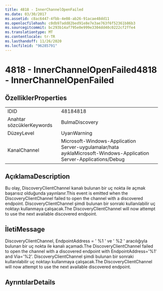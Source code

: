 ```yaml
---
title: 4818 - InnerChannelOpenFailed
ms.date: 03/30/2017
ms.assetid: c8ac6447-4fbb-4e08-ab26-91acae48dd11
ms.openlocfilehash: c0db97add82bed91e8e7e3ae763f6f52361b86b3
ms.sourcegitcommit: bc293b14af795e0e999e3304dd40c0222cf2ffe4
ms.translationtype: MT
ms.contentlocale: tr-TR
ms.lasthandoff: 11/26/2020
ms.locfileid: "96285791"
---
```

# <a name="4818---innerchannelopenfailed"></a><span data-ttu-id="2fe87-102">4818 - InnerChannelOpenFailed</span><span class="sxs-lookup"><span data-stu-id="2fe87-102">4818 - InnerChannelOpenFailed</span></span>

## <a name="properties"></a><span data-ttu-id="2fe87-103">Özellikler</span><span class="sxs-lookup"><span data-stu-id="2fe87-103">Properties</span></span>  
  
|||  
|-|-|  
|<span data-ttu-id="2fe87-104">ID</span><span class="sxs-lookup"><span data-stu-id="2fe87-104">ID</span></span>|<span data-ttu-id="2fe87-105">4818</span><span class="sxs-lookup"><span data-stu-id="2fe87-105">4818</span></span>|  
|<span data-ttu-id="2fe87-106">Anahtar sözcükler</span><span class="sxs-lookup"><span data-stu-id="2fe87-106">Keywords</span></span>|<span data-ttu-id="2fe87-107">Bulma</span><span class="sxs-lookup"><span data-stu-id="2fe87-107">Discovery</span></span>|  
|<span data-ttu-id="2fe87-108">Düzey</span><span class="sxs-lookup"><span data-stu-id="2fe87-108">Level</span></span>|<span data-ttu-id="2fe87-109">Uyarı</span><span class="sxs-lookup"><span data-stu-id="2fe87-109">Warning</span></span>|  
|<span data-ttu-id="2fe87-110">Kanal</span><span class="sxs-lookup"><span data-stu-id="2fe87-110">Channel</span></span>|<span data-ttu-id="2fe87-111">Microsoft-Windows-Application Server-uygulamalar/hata ayıkla</span><span class="sxs-lookup"><span data-stu-id="2fe87-111">Microsoft-Windows-Application Server-Applications/Debug</span></span>|  
  
## <a name="description"></a><span data-ttu-id="2fe87-112">Açıklama</span><span class="sxs-lookup"><span data-stu-id="2fe87-112">Description</span></span>  

 <span data-ttu-id="2fe87-113">Bu olay, DiscoveryClientChannel kanalı bulunan bir uç nokta ile açmak başarısız olduğunda yayınlanır.</span><span class="sxs-lookup"><span data-stu-id="2fe87-113">This event is emitted when the DiscoveryClientChannel failed to open the channel with a discovered endpoint.</span></span> <span data-ttu-id="2fe87-114">DiscoveryClientChannel şimdi bulunan bir sonraki kullanılabilir uç noktayı kullanmaya çalışacak.</span><span class="sxs-lookup"><span data-stu-id="2fe87-114">The DiscoveryClientChannel will now attempt to use the next available discovered endpoint.</span></span>  
  
## <a name="message"></a><span data-ttu-id="2fe87-115">İleti</span><span class="sxs-lookup"><span data-stu-id="2fe87-115">Message</span></span>  

 <span data-ttu-id="2fe87-116">DiscoveryClientChannel, EndpointAddress = ' %1 ' ve ' %2 ' aracılığıyla bulunan bir uç nokta ile kanalı açamadı.</span><span class="sxs-lookup"><span data-stu-id="2fe87-116">The DiscoveryClientChannel failed to open the channel with a discovered endpoint with EndpointAddress='%1' and Via='%2'.</span></span> <span data-ttu-id="2fe87-117">DiscoveryClientChannel şimdi bulunan bir sonraki kullanılabilir uç noktayı kullanmaya çalışacak.</span><span class="sxs-lookup"><span data-stu-id="2fe87-117">The DiscoveryClientChannel will now attempt to use the next available discovered endpoint.</span></span>  
  
## <a name="details"></a><span data-ttu-id="2fe87-118">Ayrıntılar</span><span class="sxs-lookup"><span data-stu-id="2fe87-118">Details</span></span>
